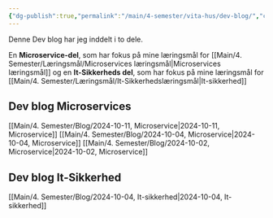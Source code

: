 ```yaml
---
{"dg-publish":true,"permalink":"/main/4-semester/vita-hus/dev-blog/","created":"2024-10-02T09:05:52.700+02:00"}
---
```


Denne Dev blog har jeg inddelt i to dele. 

En **Microservice-del**, som har fokus på mine læringsmål for [[Main/4. Semester/Læringsmål/Microservices læringsmål\|Microservices læringsmål]] og en **It-Sikkerheds del**, som har fokus på mine læringsmål for [[Main/4. Semester/Læringsmål/It-Sikkerhedslæringsmål\|It-sikkerhed]]


## Dev blog Microservices
[[Main/4. Semester/Blog/2024-10-11, Microservice\|2024-10-11, Microservice]]
[[Main/4. Semester/Blog/2024-10-04, Microservice\|2024-10-04, Microservice]]
[[Main/4. Semester/Blog/2024-10-02, Microservice\|2024-10-02, Microservice]]


## Dev blog It-Sikkerhed

[[Main/4. Semester/Blog/2024-10-04, It-sikkerhed\|2024-10-04, It-sikkerhed]]